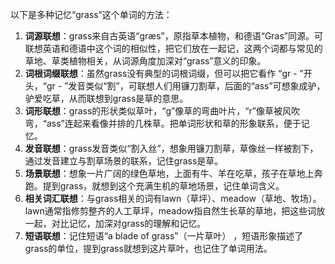 以下是多种记忆“grass”这个单词的方法：
1. **词源联想**：grass来自古英语“græs”，原指草本植物，和德语“Gras”同源。可联想英语和德语中这个词的相似性，把它们放在一起记，这两个词都与常见的草地、草类植物相关，从词源角度加深对“grass”意义的印象。
2. **词根词缀联想**：虽然grass没有典型的词根词缀，但可以把它看作 “gr - ”开头，“gr - ”发音类似“割”，可联想人们用镰刀割草，后面的“ass”可想象成驴，驴爱吃草，从而联想到grass是草的意思。
3. **词形联想**：grass的形状类似草叶，“g”像草的弯曲叶片，“r”像草被风吹弯，“ass”连起来看像并排的几株草。把单词形状和草的形象联系，便于记忆。
4. **发音联想**：grass发音类似“割入丝”，想象用镰刀割草，草像丝一样被割下，通过发音建立与割草场景的联系，记住grass是草。
5. **场景联想**：想象一片广阔的绿色草地，上面有牛、羊在吃草，孩子在草地上奔跑。提到grass，就想到这个充满生机的草地场景，记住单词含义。
6. **相关词汇联想**：与grass相关的词有lawn（草坪）、meadow（草地、牧场）。lawn通常指修剪整齐的人工草坪，meadow指自然生长草的草地，把这些词放一起，对比记忆，加深对grass的理解和记忆。
7. **短语联想**：记住短语“a blade of grass”（一片草叶） ，短语形象描述了grass的单位，提到grass就想到这片草叶，也记住了单词用法。 